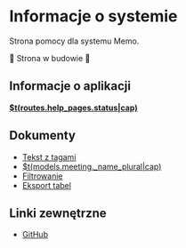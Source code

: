 # Informacje o systemie

Strona pomocy dla systemu Memo.

🚧 Strona w budowie 🚧

## Informacje o aplikacji

**[$t(routes.help_pages.status|cap)](status)**

## Dokumenty

- [Tekst z tagami](rich-text)
- [$t(models.meeting._name_plural|cap)](meetings)
- [Filtrowanie](filtering)
- [Eksport tabel](table-export)

## Linki zewnętrzne

- [GitHub](https://github.com/mblajek/Memo)
